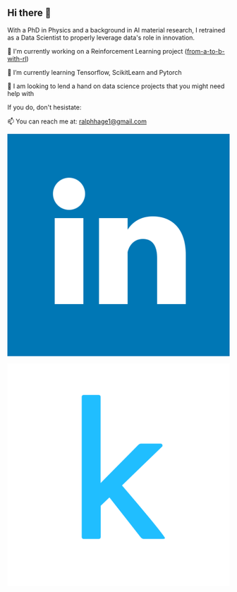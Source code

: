 ## Hi there 👋


With a PhD in Physics and a background in AI material research, I retrained as a Data Scientist to properly leverage data's role in innovation.

🔭 I'm currently working on a Reinforcement Learning project ([from-a-to-b-with-rl](https://github.com/rhage183/from-a-to-b-with-rl))

🌱 I’m currently learning Tensorflow, ScikitLearn and Pytorch

👯 I am looking to lend a hand on data science projects that you might need help with

If you do, don't hesistate:

📫 You can reach me at: ralphhage1@gmail.com

[![LinkedIn](https://raw.githubusercontent.com/edent/SuperTinyIcons/master/images/svg/linkedin.svg)](https://www.linkedin.com/in/ralph-el-hage-bb0301121/)

[![Kaggle](https://raw.githubusercontent.com/edent/SuperTinyIcons/master/images/svg/kaggle.svg)]([https://www.kaggle.com/ralph-el-hage](https://www.kaggle.com/ralphhage))

<!--
**rhage183/rhage183** is a ✨ _special_ ✨ repository because its `README.md` (this file) appears on your GitHub profile.

Here are some ideas to get you started:

- 🔭 I’m currently working on ...
- 🌱 I’m currently learning ...
- 👯 I’m looking to collaborate on ...
- 🤔 I’m looking for help with ...
- 💬 Ask me about ...
- 📫 How to reach me: ...
- 😄 Pronouns: ...
- ⚡ Fun fact: ...
-->
